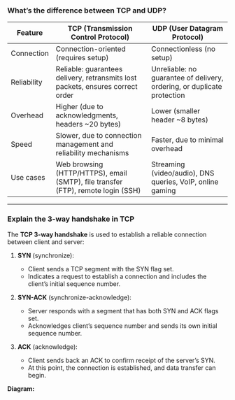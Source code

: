 ### What’s the difference between TCP and UDP?
| Feature     | **TCP (Transmission Control Protocol)**                                          | **UDP (User Datagram Protocol)**                                        |
| ----------- | -------------------------------------------------------------------------------- | ----------------------------------------------------------------------- |
| Connection  | Connection-oriented (requires setup)                                             | Connectionless (no setup)                                               |
| Reliability | Reliable: guarantees delivery, retransmits lost packets, ensures correct order   | Unreliable: no guarantee of delivery, ordering, or duplicate protection |
| Overhead    | Higher (due to acknowledgments, headers ~20 bytes)                               | Lower (smaller header ~8 bytes)                                         |
| Speed       | Slower, due to connection management and reliability mechanisms                  | Faster, due to minimal overhead                                         |
| Use cases   | Web browsing (HTTP/HTTPS), email (SMTP), file transfer (FTP), remote login (SSH) | Streaming (video/audio), DNS queries, VoIP, online gaming               |

---

### Explain the 3-way handshake in TCP
The **TCP 3-way handshake** is used to establish a reliable connection between client and server:

1. **SYN** (synchronize):  
   - Client sends a TCP segment with the SYN flag set.  
   - Indicates a request to establish a connection and includes the client’s initial sequence number.

2. **SYN-ACK** (synchronize-acknowledge):  
   - Server responds with a segment that has both SYN and ACK flags set.  
   - Acknowledges client’s sequence number and sends its own initial sequence number.

3. **ACK** (acknowledge):  
   - Client sends back an ACK to confirm receipt of the server’s SYN.  
   - At this point, the connection is established, and data transfer can begin.

**Diagram:**

